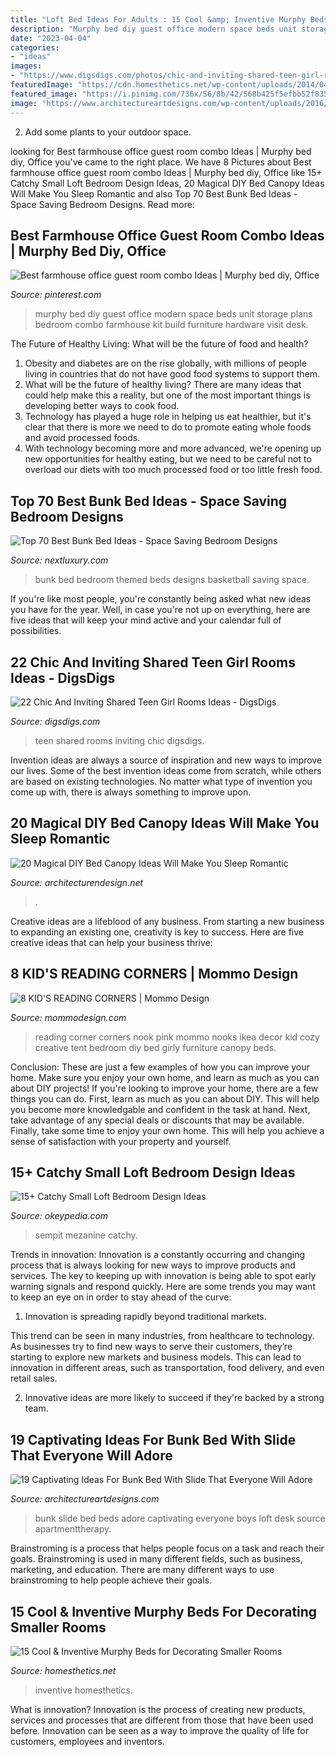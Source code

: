 ```yaml
---
title: "Loft Bed Ideas For Adults : 15 Cool &amp; Inventive Murphy Beds For Decorating Smaller Rooms"
description: "Murphy bed diy guest office modern space beds unit storage plans bedroom combo farmhouse kit build furniture hardware visit desk"
date: "2023-04-04"
categories:
- "ideas"
images:
- "https://www.digsdigs.com/photos/chic-and-inviting-shared-teen-girl-rooms-ideas-11.jpg"
featuredImage: "https://cdn.homesthetics.net/wp-content/uploads/2014/04/15-Cool-Inventive-Murphy-Beds-for-Decorating-Smaller-Rooms-homesthetics-12.jpg"
featured_image: "https://i.pinimg.com/736x/56/8b/42/568b425f5efbb52f835e0cce574b2487.jpg"
image: "https://www.architectureartdesigns.com/wp-content/uploads/2016/08/12-42-630x421.jpg"
---
```



2. Add some plants to your outdoor space.

	

		
looking for Best farmhouse office guest room combo Ideas | Murphy bed diy, Office you've came to the right place. We have 8 Pictures about Best farmhouse office guest room combo Ideas | Murphy bed diy, Office like 15+ Catchy Small Loft Bedroom Design Ideas, 20 Magical DIY Bed Canopy Ideas Will Make You Sleep Romantic and also Top 70 Best Bunk Bed Ideas - Space Saving Bedroom Designs. Read more:
		
    
## Best Farmhouse Office Guest Room Combo Ideas | Murphy Bed Diy, Office

<img loading=lazy src="https://i.pinimg.com/736x/56/8b/42/568b425f5efbb52f835e0cce574b2487.jpg" onerror="this.onerror=null;this.src='https://tse4.mm.bing.net/th?id=OIP.wgKo512aWKi2A73mmrrP5QAAAA&amp;pid=15.1';" alt="Best farmhouse office guest room combo Ideas | Murphy bed diy, Office">

_Source: pinterest.com_

>murphy bed diy guest office modern space beds unit storage plans bedroom combo farmhouse kit build furniture hardware visit desk. 

	

The Future of Healthy Living: What will be the future of food and health?
1. Obesity and diabetes are on the rise globally, with millions of people living in countries that do not have good food systems to support them. 
2. What will be the future of healthy living? There are many ideas that could help make this a reality, but one of the most important things is developing better ways to cook food. 
3. Technology has played a huge role in helping us eat healthier, but it's clear that there is more we need to do to promote eating whole foods and avoid processed foods. 
4. With technology becoming more and more advanced, we're opening up new opportunities for healthy eating, but we need to be careful not to overload our diets with too much processed food or too little fresh food.

    
## Top 70 Best Bunk Bed Ideas - Space Saving Bedroom Designs

<img loading=lazy src="http://nextluxury.com/wp-content/uploads/basketball-court-themed-bunk-bed-ideas.jpg" onerror="this.onerror=null;this.src='https://tse4.mm.bing.net/th?id=OIP.BZaPLGcSBqs4nDFtn9hPewAAAA&amp;pid=15.1';" alt="Top 70 Best Bunk Bed Ideas - Space Saving Bedroom Designs">

_Source: nextluxury.com_

>bunk bed bedroom themed beds designs basketball saving space. 

	

If you're like most people, you're constantly being asked what new ideas you have for the year. Well, in case you're not up on everything, here are five ideas that will keep your mind active and your calendar full of possibilities. 

    
## 22 Chic And Inviting Shared Teen Girl Rooms Ideas - DigsDigs

<img loading=lazy src="https://www.digsdigs.com/photos/chic-and-inviting-shared-teen-girl-rooms-ideas-11.jpg" onerror="this.onerror=null;this.src='https://tse3.mm.bing.net/th?id=OIP.FbbFW2VVomJEEsWn5xfJmgHaLH&amp;pid=15.1';" alt="22 Chic And Inviting Shared Teen Girl Rooms Ideas - DigsDigs">

_Source: digsdigs.com_

>teen shared rooms inviting chic digsdigs. 

	

Invention ideas are always a source of inspiration and new ways to improve our lives. Some of the best invention ideas come from scratch, while others are based on existing technologies. No matter what type of invention you come up with, there is always something to improve upon.

    
## 20 Magical DIY Bed Canopy Ideas Will Make You Sleep Romantic

<img loading=lazy src="https://cdn.architecturendesign.net/wp-content/uploads/2015/07/AD-DIY-Bed-Canopy-5.jpg" onerror="this.onerror=null;this.src='https://tse2.mm.bing.net/th?id=OIP.rSlS-P24WMJJJnProar_iAHaLF&amp;pid=15.1';" alt="20 Magical DIY Bed Canopy Ideas Will Make You Sleep Romantic">

_Source: architecturendesign.net_

>. 

	

Creative ideas are a lifeblood of any business. From starting a new business to expanding an existing one, creativity is key to success. Here are five creative ideas that can help your business thrive:

    
## 8 KID&#039;S READING CORNERS | Mommo Design

<img loading=lazy src="http://www.mommodesign.com/sites/default/files/styles/full_width/public/images/gallery/59/girlyreadingcorner1.jpg?itok=a-0oIZ3a" onerror="this.onerror=null;this.src='https://tse2.mm.bing.net/th?id=OIP.J5j14hYDqMiTCvyd_s1hOgHaHa&amp;pid=15.1';" alt="8 KID&#039;S READING CORNERS | Mommo Design">

_Source: mommodesign.com_

>reading corner corners nook pink mommo nooks ikea decor kid cozy creative tent bedroom diy bed girly furniture canopy beds. 

	

Conclusion: These are just a few examples of how you can improve your home. Make sure you enjoy your own home, and learn as much as you can about DIY projects!
If you're looking to improve your home, there are a few things you can do. First, learn as much as you can about DIY. This will help you become more knowledgable and confident in the task at hand. Next, take advantage of any special deals or discounts that may be available. Finally, take some time to enjoy your own home. This will help you achieve a sense of satisfaction with your property and yourself.

    
## 15+ Catchy Small Loft Bedroom Design Ideas

<img loading=lazy src="http://okeypedia.com/wp-content/uploads/2020/09/Catchy-Small-Loft-Bedroom-Design-Ideas-19.jpg" onerror="this.onerror=null;this.src='https://tse2.mm.bing.net/th?id=OIP.u1Frw-vYolI99C5uHKNWbQHaKj&amp;pid=15.1';" alt="15+ Catchy Small Loft Bedroom Design Ideas">

_Source: okeypedia.com_

>sempit mezanine catchy. 

	

Trends in innovation:
Innovation is a constantly occurring and changing process that is always looking for new ways to improve products and services. The key to keeping up with innovation is being able to spot early warning signals and respond quickly. Here are some trends you may want to keep an eye on in order to stay ahead of the curve:
1. Innovation is spreading rapidly beyond traditional markets.

This trend can be seen in many industries, from healthcare to technology. As businesses try to find new ways to serve their customers, they’re starting to explore new markets and business models. This can lead to innovation in different areas, such as transportation, food delivery, and even retail sales.

2. Innovative ideas are more likely to succeed if they're backed by a strong team.

    
## 19 Captivating Ideas For Bunk Bed With Slide That Everyone Will Adore

<img loading=lazy src="https://www.architectureartdesigns.com/wp-content/uploads/2016/08/12-42-630x421.jpg" onerror="this.onerror=null;this.src='https://tse2.mm.bing.net/th?id=OIP.L_HZlPjYIGXOEjC7xbTOegHaE8&amp;pid=15.1';" alt="19 Captivating Ideas For Bunk Bed With Slide That Everyone Will Adore">

_Source: architectureartdesigns.com_

>bunk slide bed beds adore captivating everyone boys loft desk source apartmenttherapy. 

	

Brainstroming is a process that helps people focus on a task and reach their goals. Brainstroming is used in many different fields, such as business, marketing, and education. There are many different ways to use brainstroming to help people achieve their goals.

    
## 15 Cool &amp; Inventive Murphy Beds For Decorating Smaller Rooms

<img loading=lazy src="https://cdn.homesthetics.net/wp-content/uploads/2014/04/15-Cool-Inventive-Murphy-Beds-for-Decorating-Smaller-Rooms-homesthetics-12.jpg" onerror="this.onerror=null;this.src='https://tse3.mm.bing.net/th?id=OIP.CT8rtFnVtHDXP75JpOvoXAHaJ4&amp;pid=15.1';" alt="15 Cool &amp; Inventive Murphy Beds for Decorating Smaller Rooms">

_Source: homesthetics.net_

>inventive homesthetics. 

	

What is innovation?
Innovation is the process of creating new products, services and processes that are different from those that have been used before. Innovation can be seen as a way to improve the quality of life for customers, employees and inventors.

